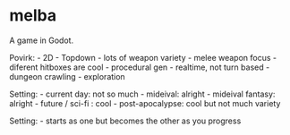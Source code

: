 # melba

A game in Godot. 

Povirk:
    - 2D
    - Topdown
    - lots of weapon variety
    - melee weapon focus
        - diferent hitboxes are cool
    - procedural gen
    - realtime, not turn based
    - dungeon crawling
    - exploration

Setting:
    - current day: not so much
    - mideival: alright
    - mideival fantasy: alright
    - future / sci-fi : cool
    - post-apocalypse: cool but not much variety

Setting: 
    - starts as one but becomes the other as you progress

